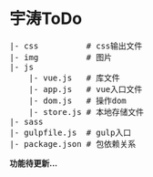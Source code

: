 # 宇涛ToDo

<pre>
|- css          # css输出文件
|- img          # 图片
|- js
    |- vue.js   # 库文件
    |- app.js   # vue入口文件
    |- dom.js   # 操作dom
    |- store.js # 本地存储文件
|- sass
|- gulpfile.js  # gulp入口
|- package.json # 包依赖关系
</pre>

**功能待更新...**